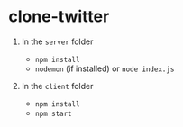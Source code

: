 # clone-twitter
 
1.  In the `server` folder

    * `npm install`
    * `nodemon` (if installed) or `node index.js`

2.  In the `client` folder

    * `npm install`
    * `npm start`
